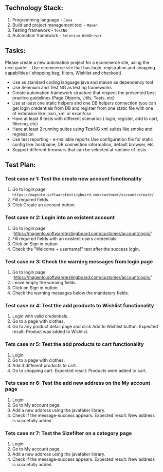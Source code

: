 ## Technology Stack:
1. Programming language - `Java`
2. Build and project management tool - `Maven`
3. Testing framework - `TestNG`
4. Automation framework - `Selenium WebDriver`

## Tasks:
Please create a new automation project for a ecommerce site, using the next guide: - Use ecommerce site that has login. 
registration and shopping capabilities ( shopping bag, filters, Wishlist and checkout)

- Use as standard coding language java and maven as dependency tool
- Use Selenium and Test NG as testing frameworks
- Create automation framework structure that respect the presented best practice guidelines (Page Objects, Utils, Tests,
etc)
- Use at least one static helpers and one DB helpers connection (you can get login credentials from DB and register from one 
static file with one of extension like: json, xml or excel/csv
- Have at least 8 tests with different scenarios ( login, register, add to cart, filtering, etc)
- Have at least 2 running suites using TestNG xml suites like smoke and regression
- Use test reporting - e-mailable reports Use configuration file for static config like: hostname, DB connection 
information, default browser, etc
- Support different browsers that can be selected at runtime of tests

## Test Plan:
### Test case nr 1: Test the create new account functionality
1. Go to login page `https://magento.softwaretestingboard.com/customer/account/create/`
2. Fill required fields.
3. Click Create an account button.

### Test case nr 2: Login into an existent account
1. Go to login page 'https://magento.softwaretestingboard.com/customer/account/login/'
2. Fill required fields with an existent users credentials.
3. Click on Sign in button.
4. Check the "Welcome + username!" text after the success login.

### Test case nr 3: Check the warning messages from login page
1. Go to login page 'https://magento.softwaretestingboard.com/customer/account/login/'
2. Leave empty the warning fields.
3. Click on Sign in button.
4. Check the warning messages below the mandatory fields.

### Test case nr 4: Test the add products to Wishlist functionality
1. Login with valid credentials.
2. Go to a page with clothes.
3. Go to any product detail page and click Add to Wishlist button.
Expected result: Product was added to Wishlist.

### Tets case nr 5: Test the add products to cart functionality
1. Login
2. Go to a page with clothes.
3. Add 3 different products to cart.
4. Go to shopping cart.
Expected result: Products were added to cart.

### Tets case nr 6: Test the add new address on the My account page
1. Login
2. Go to My account page.
3. Add a new address using the javafaker library. 
4. Check if the message-success appears.
Expected result: New address is succefully added.

### Tets case nr 7: Test the Sizefilter on a category page
1. Login
2. Go to My account page.
3. Add a new address using the javafaker library.
4. Check if the message-success appears.
   Expected result: New address is succefully added.